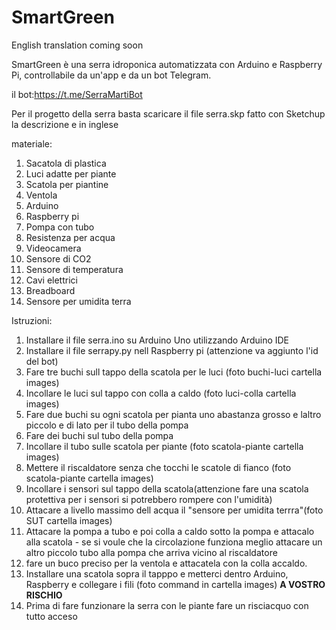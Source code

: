 # SmartGreen

English translation coming soon
  
  


SmartGreen è una serra idroponica automatizzata con Arduino e Raspberry Pi, controllabile da un'app e da un bot Telegram.

il bot:https://t.me/SerraMartiBot

Per il progetto della serra basta scaricare il file serra.skp fatto con Sketchup la descrizione e in inglese

materiale:
1) Sacatola di plastica
2) Luci adatte per piante
3) Scatola per piantine
4) Ventola
5) Arduino
6) Raspberry pi
7) Pompa con tubo
8) Resistenza per acqua
9) Videocamera
10) Sensore di CO2
11) Sensore di temperatura
12) Cavi elettrici
13) Breadboard
14) Sensore per umidita terra

Istruzioni:  

1) Installare il file serra.ino su Arduino Uno utilizzando Arduino IDE
2) Installare il file serrapy.py nell Raspberry pi (attenzione va aggiunto l'id del bot)
2) Fare tre buchi sull tappo della scatola per le luci (foto buchi-luci cartella images)
3) Incollare le luci sul tappo con colla a caldo (foto luci-colla cartella images)
4) Fare due buchi su ogni scatola per pianta uno abastanza grosso e laltro piccolo e di lato per il tubo della pompa
5) Fare dei buchi sul tubo della pompa
6) Incollare il tubo sulle scatola per piante (foto scatola-piante cartella images)
7) Mettere il riscaldatore senza che tocchi le scatole di fianco (foto scatola-piante cartella images)
8) Incollare i sensori sul tappo della scatola(attenzione fare una scatola protettiva per i sensori si potrebbero rompere con l'umidità)
10) Attacare a livello massimo dell acqua il "sensore per umidita terrra"(foto SUT cartella images)
11) Attacare la pompa a tubo e poi colla a caldo sotto la pompa e attacalo alla scatola - se si voule che la circolazione funziona meglio attacare un altro piccolo tubo alla pompa che arriva vicino al riscaldatore 
12) fare un buco preciso per la ventola e attacatela con la colla accaldo.
12) Installare una scatola sopra il tapppo e metterci dentro Arduino, Raspberry e collegare i fili (foto command in cartella images) **A VOSTRO RISCHIO** 
13) Prima di fare funzionare la serra con le piante fare un risciacquo con tutto acceso
